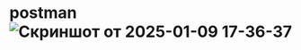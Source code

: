 # postman![Скриншот от 2025-01-09 17-36-37](https://github.com/user-attachments/assets/33c6f275-0612-4cc8-9ebd-0db9f5312a93)
